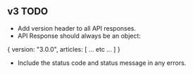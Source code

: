 ## v3 TODO

* Add version header to all API responses.
* API Response should always be an object:

{
  version: "3.0.0",
  articles: [
    ... etc ...
  ]
}

* Include the status code and status message in any errors.
